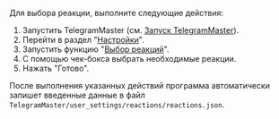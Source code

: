 Для выбора реакции, выполните следующие действия:  
  
1. Запустить TelegramMaster (см. [Запуск TelegramMaster](https://github.com/pyadrus/TelegramMaster/blob/be6a5227cc285e000763645563b2d21c600939f6/docs/%D0%9D%D0%B0%D1%81%D1%82%D1%80%D0%BE%D0%B9%D0%BA%D0%B8_%D0%B8_%D0%BA%D0%BE%D0%BD%D1%84%D0%B8%D0%B3%D1%83%D1%80%D0%B0%D1%86%D0%B8%D1%8F/%D0%97%D0%B0%D0%BF%D1%83%D1%81%D0%BA_TelegramMaster.md)).  
2. Перейти в раздел "[Настройки](Настройки.md)".  
3. Запустить функцию "[Выбор реакций](Выбор_реакции.md)".  
4. С помощью чек-бокса выбрать необходимые реакции.  
5. Нажать "Готово".  
  
После выполнения указанных действий программа автоматически запишет введенные данные в файл `TelegramMaster/user_settings/reactions/reactions.json`.